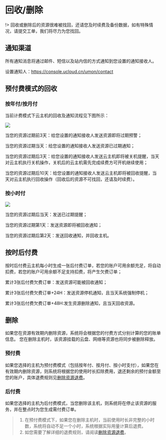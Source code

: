 # 回收/删除

!> 回收或删除后的资源很难被找回，还请您及时续费及备份数据，如有特殊情况，请提交工单，我们将尽力为您找回。

## 通知渠道

所有通知消息将通过邮件、短信以及站内信的方式通知到您设置的通知接收人。

设置通知人：<https://console.ucloud.cn/umon/contact>

## 预付费模式的回收
### 按年付/按月付

当前计费模式下云主机的回收及通知流程见下图所示：

![](/images/buy/recycle1.png)

当您的资源过期前3天：给您设置的通知接收人发送资源即将过期预警；

当您的资源过期当天：给您设置的通知接收人发送资源已过期通知；

当您的资源过期后3天：给您设置的通知接收人发送云主机即将被关机提醒，当天对云主机执行关机操作，关机后的云主机需先完成续费方可开机继续使用；

当您的资源过期后10天：给您设置的通知接收人发送云主机即将被回收提醒，当天对云主机执行回收操作（回收后的资源不可找回，还请及时续费）。

### 按小时付

![](/images/buy/recycle2.png)

当您的资源过期后当天：发送已过期提醒；

当您的资源过期第1天：发送资源即将被回收通知；

当您的资源过期后第2天：发送回收通知，并回收主机。

## 按时后付费

按时后付费云主机每小时生成一张后付费订单，若您的账户可用余额充足，将自动扣费，若您的账户可用余额不足支持扣费，将产生欠费订单；

累计3张后付费欠费订单：发送资源可能被回收通知；

累计3张后付费欠费订单+24H：发送资源停机通知，且当天系统强制停机；

累计3张后付费欠费订单+48H:发生资源删除通知，且当天回收资源。


## 删除

如果您在资源有效期内删除资源，系统将会根据您的付费方式分别计算的您的账单信息。
您在删除主机时，该资源挂载的云盘、网络等资源也将同步被删除释放。

### 预付费

如果您选择的主机为预付费模式（包括按年付、按月付、按小时支付），如果您在有效期内删除资源，则系统将根据您的使用时长扣除费用，退还剩余的预付金额至您的账户，具体退费规则见[删除资源退费](https://docs.ucloud.cn/charge/refund)。

### 后付费

如果您选择的主机为后付费模式，当您删除该主机，则系统将在停止该资源的服务，并在整点时为您生成需付费订单。<br>

> 1. 在预付费模式下，如果您在删除主机时，当前使用时长非完整的小时数，系统将自动不足一个小时，系统根据实际用量计算后退费。<br>
> 2. 如您需要了解详细的退费规则，请阅读[删除资源退费](https://docs.ucloud.cn/charge/refund)。<br>



